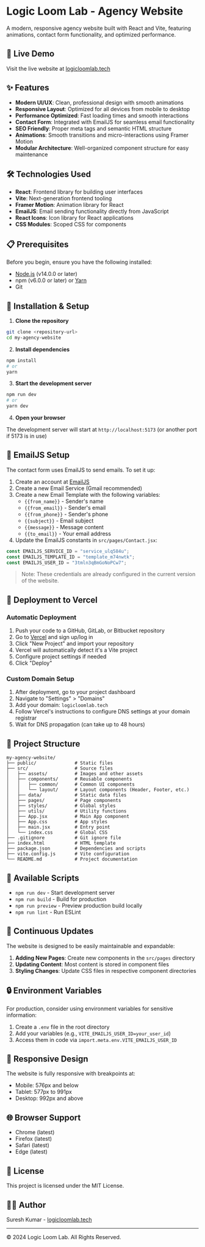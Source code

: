 # Logic Loom Lab - Agency Website

A modern, responsive agency website built with React and Vite, featuring animations, contact form functionality, and optimized performance.

## 🚀 Live Demo

Visit the live website at [logicloomlab.tech](https://logicloomlab.tech)

## ✨ Features

- **Modern UI/UX**: Clean, professional design with smooth animations
- **Responsive Layout**: Optimized for all devices from mobile to desktop
- **Performance Optimized**: Fast loading times and smooth interactions
- **Contact Form**: Integrated with EmailJS for seamless email functionality
- **SEO Friendly**: Proper meta tags and semantic HTML structure
- **Animations**: Smooth transitions and micro-interactions using Framer Motion
- **Modular Architecture**: Well-organized component structure for easy maintenance

## 🛠️ Technologies Used

- **React**: Frontend library for building user interfaces
- **Vite**: Next-generation frontend tooling
- **Framer Motion**: Animation library for React
- **EmailJS**: Email sending functionality directly from JavaScript
- **React Icons**: Icon library for React applications
- **CSS Modules**: Scoped CSS for components

## 📋 Prerequisites

Before you begin, ensure you have the following installed:

- [Node.js](https://nodejs.org/) (v14.0.0 or later)
- npm (v6.0.0 or later) or [Yarn](https://yarnpkg.com/)
- Git

## 🔧 Installation & Setup

1. **Clone the repository**

```bash
git clone <repository-url>
cd my-agency-website
```

2. **Install dependencies**

```bash
npm install
# or
yarn
```

3. **Start the development server**

```bash
npm run dev
# or
yarn dev
```

4. **Open your browser**

The development server will start at `http://localhost:5173` (or another port if 5173 is in use)

## 📧 EmailJS Setup

The contact form uses EmailJS to send emails. To set it up:

1. Create an account at [EmailJS](https://www.emailjs.com/)
2. Create a new Email Service (Gmail recommended)
3. Create a new Email Template with the following variables:
   - `{{from_name}}` - Sender's name
   - `{{from_email}}` - Sender's email
   - `{{from_phone}}` - Sender's phone
   - `{{subject}}` - Email subject
   - `{{message}}` - Message content
   - `{{to_email}}` - Your email address
4. Update the EmailJS constants in `src/pages/Contact.jsx`:

```javascript
const EMAILJS_SERVICE_ID = "service_ulq584u";
const EMAILJS_TEMPLATE_ID = "template_m74nwtk";
const EMAILJS_USER_ID = "3tmln3qBmGoNoPCw7";
```

> Note: These credentials are already configured in the current version of the website.

## 🚢 Deployment to Vercel

### Automatic Deployment

1. Push your code to a GitHub, GitLab, or Bitbucket repository
2. Go to [Vercel](https://vercel.com/) and sign up/log in
3. Click "New Project" and import your repository
4. Vercel will automatically detect it's a Vite project
5. Configure project settings if needed
6. Click "Deploy"

### Custom Domain Setup

1. After deployment, go to your project dashboard
2. Navigate to "Settings" > "Domains"
3. Add your domain: `logicloomlab.tech`
4. Follow Vercel's instructions to configure DNS settings at your domain registrar
5. Wait for DNS propagation (can take up to 48 hours)

## 📁 Project Structure

```
my-agency-website/
├── public/              # Static files
├── src/                 # Source files
│   ├── assets/          # Images and other assets
│   ├── components/      # Reusable components
│   │   ├── common/      # Common UI components
│   │   └── layout/      # Layout components (Header, Footer, etc.)
│   ├── data/            # Static data files
│   ├── pages/           # Page components
│   ├── styles/          # Global styles
│   ├── utils/           # Utility functions
│   ├── App.jsx          # Main App component
│   ├── App.css          # App styles
│   ├── main.jsx         # Entry point
│   └── index.css        # Global CSS
├── .gitignore           # Git ignore file
├── index.html           # HTML template
├── package.json         # Dependencies and scripts
├── vite.config.js       # Vite configuration
└── README.md            # Project documentation
```

## 🧩 Available Scripts

- `npm run dev` - Start development server
- `npm run build` - Build for production
- `npm run preview` - Preview production build locally
- `npm run lint` - Run ESLint

## 🔄 Continuous Updates

The website is designed to be easily maintainable and expandable:

1. **Adding New Pages**: Create new components in the `src/pages` directory
2. **Updating Content**: Most content is stored in component files
3. **Styling Changes**: Update CSS files in respective component directories

## 🔒 Environment Variables

For production, consider using environment variables for sensitive information:

1. Create a `.env` file in the root directory
2. Add your variables (e.g., `VITE_EMAILJS_USER_ID=your_user_id`)
3. Access them in code via `import.meta.env.VITE_EMAILJS_USER_ID`

## 📱 Responsive Design

The website is fully responsive with breakpoints at:

- Mobile: 576px and below
- Tablet: 577px to 991px
- Desktop: 992px and above

## 🌐 Browser Support

- Chrome (latest)
- Firefox (latest)
- Safari (latest)
- Edge (latest)

## 📄 License

This project is licensed under the MIT License.

## 👨‍💻 Author

Suresh Kumar - [logicloomlab.tech](https://logicloomlab.tech)

---

© 2024 Logic Loom Lab. All Rights Reserved.
